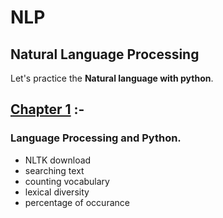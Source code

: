 # NLP
## Natural Language Processing

Let's practice the **Natural language with python**.

## [Chapter 1](chapter_1/1.1/NLP_chapter_1.ipynb "Language Processing and Python") :-  
### Language Processing and Python.
* NLTK download
* searching text
* counting vocabulary
* lexical diversity
* percentage of occurance






